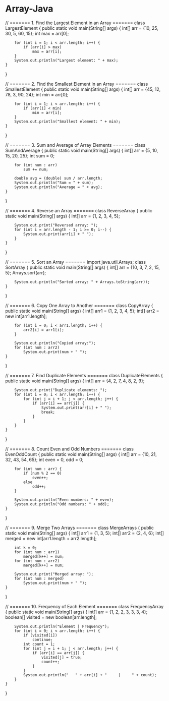 # Array-Java
// ======= 1. Find the Largest Element in an Array =======
class LargestElement {
    public static void main(String[] args) {
        int[] arr = {10, 25, 30, 5, 60, 15};
        int max = arr[0];

        for (int i = 1; i < arr.length; i++) {
            if (arr[i] > max)
                max = arr[i];
        }
        System.out.println("Largest element: " + max);
    }
}

// ======= 2. Find the Smallest Element in an Array =======
class SmallestElement {
    public static void main(String[] args) {
        int[] arr = {45, 12, 78, 3, 90, 24};
        int min = arr[0];

        for (int i = 1; i < arr.length; i++) {
            if (arr[i] < min)
                min = arr[i];
        }
        System.out.println("Smallest element: " + min);
    }
}

// ======= 3. Sum and Average of Array Elements =======
class SumAndAverage {
    public static void main(String[] args) {
        int[] arr = {5, 10, 15, 20, 25};
        int sum = 0;

        for (int num : arr)
            sum += num;

        double avg = (double) sum / arr.length;
        System.out.println("Sum = " + sum);
        System.out.println("Average = " + avg);
    }
}

// ======= 4. Reverse an Array =======
class ReverseArray {
    public static void main(String[] args) {
        int[] arr = {1, 2, 3, 4, 5};

        System.out.print("Reversed array: ");
        for (int i = arr.length - 1; i >= 0; i--) {
            System.out.print(arr[i] + " ");
        }
    }
}

// ======= 5. Sort an Array =======
import java.util.Arrays;
class SortArray {
    public static void main(String[] args) {
        int[] arr = {10, 3, 7, 2, 15, 5};
        Arrays.sort(arr);

        System.out.println("Sorted array: " + Arrays.toString(arr));
    }
}

// ======= 6. Copy One Array to Another =======
class CopyArray {
    public static void main(String[] args) {
        int[] arr1 = {1, 2, 3, 4, 5};
        int[] arr2 = new int[arr1.length];

        for (int i = 0; i < arr1.length; i++) {
            arr2[i] = arr1[i];
        }

        System.out.println("Copied array:");
        for (int num : arr2)
            System.out.print(num + " ");
    }
}

// ======= 7. Find Duplicate Elements =======
class DuplicateElements {
    public static void main(String[] args) {
        int[] arr = {4, 2, 7, 4, 8, 2, 9};

        System.out.print("Duplicate elements: ");
        for (int i = 0; i < arr.length; i++) {
            for (int j = i + 1; j < arr.length; j++) {
                if (arr[i] == arr[j]) {
                    System.out.print(arr[i] + " ");
                    break;
                }
            }
        }
    }
}

// ======= 8. Count Even and Odd Numbers =======
class EvenOddCount {
    public static void main(String[] args) {
        int[] arr = {10, 21, 32, 43, 54, 65};
        int even = 0, odd = 0;

        for (int num : arr) {
            if (num % 2 == 0)
                even++;
            else
                odd++;
        }

        System.out.println("Even numbers: " + even);
        System.out.println("Odd numbers: " + odd);
    }
}

// ======= 9. Merge Two Arrays =======
class MergeArrays {
    public static void main(String[] args) {
        int[] arr1 = {1, 3, 5};
        int[] arr2 = {2, 4, 6};
        int[] merged = new int[arr1.length + arr2.length];

        int k = 0;
        for (int num : arr1)
            merged[k++] = num;
        for (int num : arr2)
            merged[k++] = num;

        System.out.print("Merged array: ");
        for (int num : merged)
            System.out.print(num + " ");
    }
}

// ======= 10. Frequency of Each Element =======
class FrequencyArray {
    public static void main(String[] args) {
        int[] arr = {1, 2, 2, 3, 3, 3, 4};
        boolean[] visited = new boolean[arr.length];

        System.out.println("Element | Frequency");
        for (int i = 0; i < arr.length; i++) {
            if (visited[i])
                continue;
            int count = 1;
            for (int j = i + 1; j < arr.length; j++) {
                if (arr[i] == arr[j]) {
                    visited[j] = true;
                    count++;
                }
            }
            System.out.println("   " + arr[i] + "     |     " + count);
        }
    }
}
